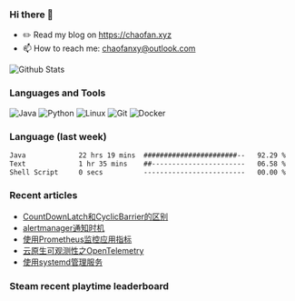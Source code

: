 ### Hi there 👋

- ✏️ Read my blog on https://chaofan.xyz
- 📫 How to reach me: chaofanxy@outlook.com

![Github Stats](https://github-readme-stats.vercel.app/api?username=chaofanx&show_icons=true&theme=dark&count_private=true)

### Languages and Tools

![Java](https://img.shields.io/badge/-Java-000?&logo=Java)
![Python](https://img.shields.io/badge/-Python-000?&logo=Python)
![Linux](https://img.shields.io/badge/-Linux-000?&logo=Linux)
![Git](https://img.shields.io/badge/-Git-000?&logo=Git)
![Docker](https://img.shields.io/badge/-Docker-000?&logo=Docker)

### Language (last week)
<!--START_SECTION:waka-->

```txt
Java             22 hrs 19 mins  #######################--   92.29 %
Text             1 hr 35 mins    ##-----------------------   06.58 %
Shell Script     0 secs          -------------------------   00.00 %
```

<!--END_SECTION:waka-->

### Recent articles
<!-- BLOG-POST-LIST:START -->
- [CountDownLatch和CyclicBarrier的区别](https://chaofan.xyz/posts/6f3f7f34/)
- [alertmanager通知时机](https://chaofan.xyz/posts/4a58f7b9/)
- [使用Prometheus监控应用指标](https://chaofan.xyz/posts/49b1cc7e/)
- [云原生可观测性之OpenTelemetry](https://chaofan.xyz/posts/29a4bd97/)
- [使用systemd管理服务](https://chaofan.xyz/posts/c670b61f/)
<!-- BLOG-POST-LIST:END -->

### Steam recent playtime leaderboard
 <!-- steam-box-recent start -->
 <!-- steam-box-recent end -->
